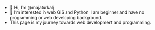 - 👋 Hi, I’m @majaturkalj
- 👀 I’m interested in web GIS and Python. I am beginner and have no programming or web developing background.  
- This page is my journey towards web development and programming. 


<!---
majaturkalj/majaturkalj is a ✨ special ✨ repository because its `README.md` (this file) appears on your GitHub profile.
You can click the Preview link to take a look at your changes.
--->
